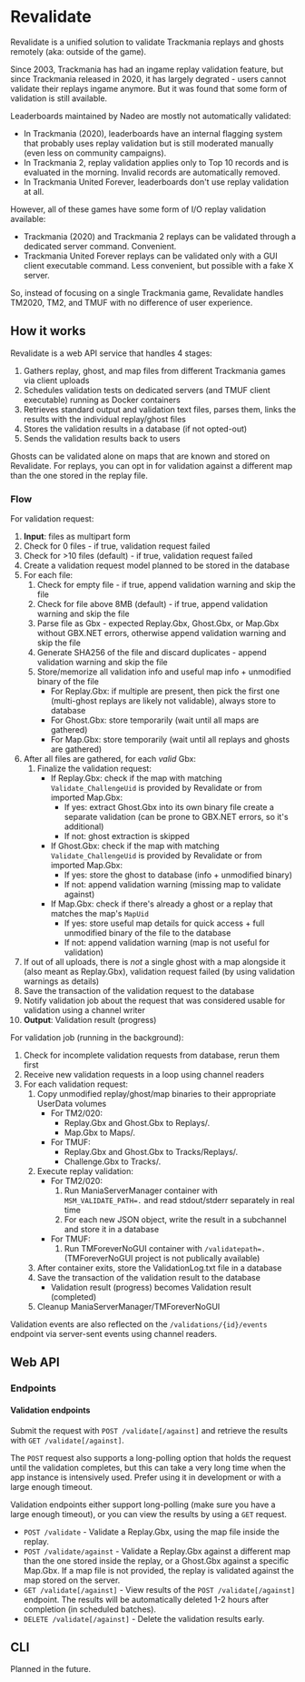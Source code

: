 # Revalidate

Revalidate is a unified solution to validate Trackmania replays and ghosts remotely (aka: outside of the game).

Since 2003, Trackmania has had an ingame replay validation feature, but since Trackmania released in 2020, it has largely degrated - users cannot validate their replays ingame anymore. But it was found that some form of validation is still available.

Leaderboards maintained by Nadeo are mostly not automatically validated:
- In Trackmania (2020), leaderboards have an internal flagging system that probably uses replay validation but is still moderated manually (even less on community campaigns).
- In Trackmania 2, replay validation applies only to Top 10 records and is evaluated in the morning. Invalid records are automatically removed.
- In Trackmania United Forever, leaderboards don't use replay validation at all.

However, all of these games have some form of I/O replay validation available:

- Trackmania (2020) and Trackmania 2 replays can be validated through a dedicated server command. Convenient.
- Trackmania United Forever replays can be validated only with a GUI client executable command. Less convenient, but possible with a fake X server.

So, instead of focusing on a single Trackmania game, Revalidate handles TM2020, TM2, and TMUF with no difference of user experience.

## How it works

Revalidate is a web API service that handles 4 stages:
1. Gathers replay, ghost, and map files from different Trackmania games via client uploads
2. Schedules validation tests on dedicated servers (and TMUF client executable) running as Docker containers
3. Retrieves standard output and validation text files, parses them, links the results with the individual replay/ghost files
4. Stores the validation results in a database (if not opted-out)
5. Sends the validation results back to users

Ghosts can be validated alone on maps that are known and stored on Revalidate. For replays, you can opt in for validation against a different map than the one stored in the replay file.

### Flow

For validation request:

1. **Input**: files as multipart form
2. Check for 0 files - if true, validation request failed 
3. Check for >10 files (default) - if true, validation request failed
4. Create a validation request model planned to be stored in the database
5. For each file:
    1. Check for empty file - if true, append validation warning and skip the file
    2. Check for file above 8MB (default) - if true, append validation warning and skip the file
    3. Parse file as Gbx - expected Replay.Gbx, Ghost.Gbx, or Map.Gbx without GBX.NET errors, otherwise append validation warning and skip the file
    4. Generate SHA256 of the file and discard duplicates - append validation warning and skip the file
    5. Store/memorize all validation info and useful map info + unmodified binary of the file
        - For Replay.Gbx: if multiple are present, then pick the first one (multi-ghost replays are likely not validable), always store to database
        - For Ghost.Gbx: store temporarily (wait until all maps are gathered)
        - For Map.Gbx: store temporarily (wait until all replays and ghosts are gathered)
6. After all files are gathered, for each *valid* Gbx:
    1. Finalize the validation request:
        - If Replay.Gbx: check if the map with matching `Validate_ChallengeUid` is provided by Revalidate or from imported Map.Gbx:
            - If yes: extract Ghost.Gbx into its own binary file create a separate validation (can be prone to GBX.NET errors, so it's additional)
            - If not: ghost extraction is skipped
        - If Ghost.Gbx: check if the map with matching `Validate_ChallengeUid` is provided by Revalidate or from imported Map.Gbx:
            - If yes: store the ghost to database (info + unmodified binary)
            - If not: append validation warning (missing map to validate against)
        - If Map.Gbx: check if there's already a ghost or a replay that matches the map's `MapUid`
            - If yes: store useful map details for quick access + full unmodified binary of the file to the database
            - If not: append validation warning (map is not useful for validation)
7. If out of all uploads, there is *not* a single ghost with a map alongside it (also meant as Replay.Gbx), validation request failed (by using validation warnings as details)
8. Save the transaction of the validation request to the database
9. Notify validation job about the request that was considered usable for validation using a channel writer
10. **Output**: Validation result (progress)

For validation job (running in the background):

1. Check for incomplete validation requests from database, rerun them first
2. Receive new validation requests in a loop using channel readers
3. For each validation request:
    1. Copy unmodified replay/ghost/map binaries to their appropriate UserData volumes
        - For TM2/020:
            - Replay.Gbx and Ghost.Gbx to Replays/.
            - Map.Gbx to Maps/.
        - For TMUF:
            - Replay.Gbx and Ghost.Gbx to Tracks/Replays/.
            - Challenge.Gbx to Tracks/.
    2. Execute replay validation:
        - For TM2/020:
            1. Run ManiaServerManager container with `MSM_VALIDATE_PATH=.` and read stdout/stderr separately in real time
            2. For each new JSON object, write the result in a subchannel and store it in a database
        - For TMUF:
            1. Run TMForeverNoGUI container with `/validatepath=.` (TMForeverNoGUI project is not publically available)
    3. After container exits, store the ValidationLog.txt file in a database
    4. Save the transaction of the validation result to the database
        - Validation result (progress) becomes Validation result (completed)
    5. Cleanup ManiaServerManager/TMForeverNoGUI

Validation events are also reflected on the `/validations/{id}/events` endpoint via server-sent events using channel readers.

## Web API

### Endpoints

#### Validation endpoints

Submit the request with `POST /validate[/against]` and retrieve the results with `GET /validate[/against]`.

The `POST` request also supports a long-polling option that holds the request until the validation completes, but this can take a very long time when the app instance is intensively used. Prefer using it in development or with a large enough timeout.

Validation endpoints either support long-polling (make sure you have a large enough timeout), or you can view the results by using a `GET` request.

- `POST /validate` - Validate a Replay.Gbx, using the map file inside the replay.
- `POST /validate/against` - Validate a Replay.Gbx against a different map than the one stored inside the replay, or a Ghost.Gbx against a specific Map.Gbx. If a map file is not provided, the replay is validated against the map stored on the server.
- `GET /validate[/against]` - View results of the `POST /validate[/against]` endpoint. The results will be automatically deleted 1-2 hours after completion (in scheduled batches).
- `DELETE /validate[/against]` - Delete the validation results early.

## CLI

Planned in the future.
